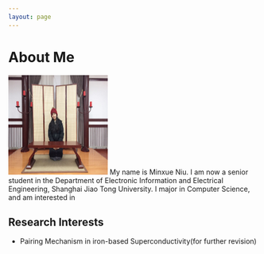 ```yaml
---
layout: page
---
```


# About Me

<img src="/images/sandy.JPG" class="floatpic" width="200" height="200">
My name is Minxue Niu.  I am now a senior student in the Department of Electronic Information and Electrical Engineering, Shanghai Jiao Tong University.
I major in Computer Science, and am interested in

## Research Interests

- Pairing Mechanism in iron-based Superconductivity(for further revision)



